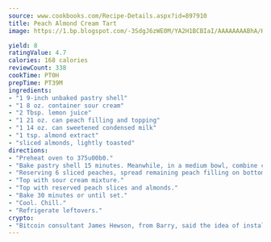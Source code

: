 ```yaml
---
source: www.cookbooks.com/Recipe-Details.aspx?id=897910
title: Peach Almond Cream Tart
image: https://1.bp.blogspot.com/-3SdgJ6zWE0M/YA2H1BCBIaI/AAAAAAAABhA/KLu9yTsYBMkJQudB_uFGwTypBtmTiBfZgCLcBGAsYHQ/s320/4.png

yield: 8
ratingValue: 4.7
calories: 168 calories
reviewCount: 338
cookTime: PT0H
prepTime: PT39M
ingredients:
- "1 9-inch unbaked pastry shell"
- "1 8 oz. container sour cream"
- "2 Tbsp. lemon juice"
- "1 21 oz. can peach filling and topping"
- "1 14 oz. can sweetened condensed milk"
- "1 tsp. almond extract"
- "sliced almonds, lightly toasted"
directions:
- "Preheat oven to 375u00b0."
- "Bake pastry shell 15 minutes. Meanwhile, in a medium bowl, combine condensed milk, sour cream, lemon juice and almond extract and mix well."
- "Reserving 6 sliced peaches, spread remaining peach filling on bottom of prepared pastry shell."
- "Top with sour cream mixture."
- "Top with reserved peach slices and almonds."
- "Bake 30 minutes or until set."
- "Cool. Chill."
- "Refrigerate leftovers."
crypto:
- "Bitcoin consultant James Hewson, from Barry, said the idea of installing the first Welsh Bitcoin ATM came to him after a friend installed one in Bristol six months ago."
---
```

